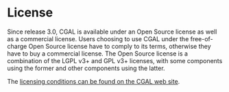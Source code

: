 # License

Since release 3.0, CGAL is available under an Open Source license as 
well as a commercial license. 
Users choosing to use CGAL under the free-of-charge Open Source license 
have to comply to its terms, otherwise they have to buy a commercial license.
The Open Source license is a combination of the LGPL v3+ and GPL v3+ licenses,
with some components using the former and other components using the latter.

The [licensing conditions can be found on the CGAL web site](https://www.cgal.org/license.html).
